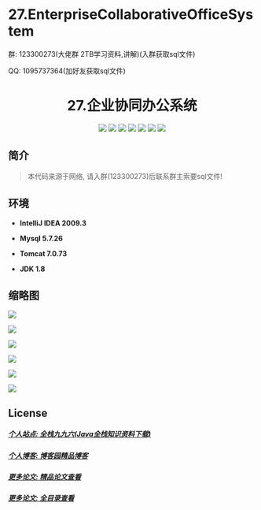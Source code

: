 # 27.EnterpriseCollaborativeOfficeSystem

<p>群: 123300273(大佬群 2TB学习资料,讲解)(入群获取sql文件)</p>
<p>QQ: 1095737364(加好友获取sql文件)</p>

<p><h1 align="center">27.企业协同办公系统</h1></p>

<p align="center">
	<img src="https://img.shields.io/badge/jdk-1.8-orange.svg"/>
    <img src="https://img.shields.io/badge/Spring-1.8-lightgrey.svg"/>
    <img src="https://img.shields.io/badge/SpringMvc-1.8-lightgrey.svg"/>
    <img src="https://img.shields.io/badge/Mybatis-1.8-lightgrey.svg"/>
    <img src="https://img.shields.io/badge/angular-4.0-lightgrey.svg"/>
    <img src="https://img.shields.io/badge/bootstrap-4.0-lightgrey.svg"/>
    <img src="https://img.shields.io/badge/七牛-2.0-lightgrey.svg"/>
</p>

## 简介

> 本代码来源于网络, 请入群(123300273)后联系群主索要sql文件!



## 环境

- <b>IntelliJ IDEA 2009.3</b>

- <b>Mysql 5.7.26</b>

- <b>Tomcat 7.0.73</b>

- <b>JDK 1.8</b>

## 缩略图

![](https://img2020.cnblogs.com/blog/588112/202012/588112-20201205235042833-1160412703.png)

![](https://img2020.cnblogs.com/blog/588112/202012/588112-20201205235056313-1897387463.png)

![](https://img2020.cnblogs.com/blog/588112/202012/588112-20201205235104333-1885038645.png)

![](https://img2020.cnblogs.com/blog/588112/202012/588112-20201205235143830-861179828.png)

![](https://img2020.cnblogs.com/blog/588112/202012/588112-20201205235154468-1005026468.png)

![](https://img2020.cnblogs.com/blog/588112/202012/588112-20201205235200625-1155349966.png)

## License

##### [个人站点: 全栈九九六(Java全栈知识资料下载)](https://www.blog996.com/)
##### [个人博客: 博客园精品博客](https://www.cnblogs.com/yysbolg/)
##### [更多论文: 精品论文查看](https://www.cnblogs.com/yysbolg/category/1886262.html)
##### [更多论文: 全目录查看](https://www.blog996.com/md/2021-09-22-1632317852192.html)

